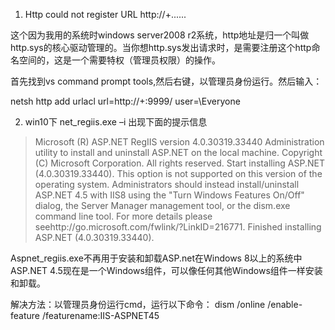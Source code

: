 1. Http could not register URL http://+......

这个因为我用的系统时windows server2008 r2系统，http地址是归一个叫做http.sys的核心驱动管理的。当你想http.sys发出请求时，是需要注册这个http命名空间的，这是一个需要特权（管理员权限）的操作。

首先找到vs command prompt tools,然后右键，以管理员身份运行。然后输入： 

netsh http add urlacl url=http://+:9999/ user=\Everyone

2. win10下 net_regiis.exe –i 出现下面的提示信息

> Microsoft (R) ASP.NET RegIIS version 4.0.30319.33440 
Administration utility to install and uninstall ASP.NET on the local machine.
Copyright (C) Microsoft Corporation.  All rights reserved. 
Start installing ASP.NET (4.0.30319.33440). 
This option is not supported on this version of the operating system.  Administrators should instead install/uninstall ASP.NET 4.5 with IIS8 using the "Turn Windows Features On/Off" dialog,  the Server Manager management tool, or the dism.exe command line tool.  For more details please seehttp://go.microsoft.com/fwlink/?LinkID=216771. 
Finished installing ASP.NET (4.0.30319.33440).

Aspnet_regiis.exe不再用于安装和卸载ASP.net在Windows 8以上的系统中ASP.NET 4.5现在是一个Windows组件，可以像任何其他Windows组件一样安装和卸载。

解决方法：以管理员身份运行cmd，运行以下命令： dism /online /enable-feature /featurename:IIS-ASPNET45